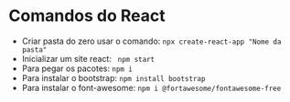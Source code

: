 # Comandos do React 

- Criar pasta do zero usar o comando:
```npx create-react-app "Nome da pasta"```
- Inicializar um site react: 
``` npm start```
- Para pegar os pacotes:
```npm i```
- Para instalar o bootstrap:
```npm install bootstrap```
- Para instalar o font-awesome:
```npm i @fortawesome/fontawesome-free```